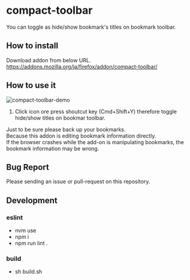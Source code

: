 # compact-toolbar
You can toggle as hide/show bookmark's titles on bookmark toolbar.

## How to install
Download addon from below URL.  
https://addons.mozilla.org/ja/firefox/addon/compact-toolbar/

## How to use it

![compact-toolbar-demo](https://2.bp.blogspot.com/-qpQJON8NLnM/XOj1wy1jxYI/AAAAAAAAf9c/FXW728UeqCUptPA909Qd_zJ52K1wjZTzwCLcBGAs/s1600/compact_toolbar_demo.gif)

1. Click icon ore press shoutcut key (Cmd+Shift+Y) therefore toggle hide/show titles on bookmar toolbar.

Just to be sure please back up your bookmarks.  
Because this addon is editing bookmark information directly.  
If the browser crashes while the add-on is manipulating bookmarks, the bookmark information may be wrong.

## Bug Report

Please sending an issue or pull-request on this repository.

## Development
### eslint
* nvm use
* npm i
* npm run lint .

### build
* sh build.sh
